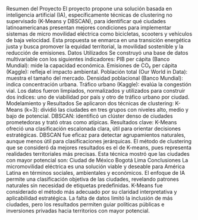 Resumen del Proyecto
El proyecto propone una solución basada en inteligencia artificial (IA), específicamente técnicas de clustering no supervisado (K-Means y DBSCAN), para identificar qué ciudades latinoamericanas presentan mejores condiciones para implementar sistemas de micro movilidad eléctrica como bicicletas, scooters y vehículos de baja velocidad. Esta propuesta se enmarca en una transición energética justa y busca promover la equidad territorial, la movilidad sostenible y la reducción de emisiones.
Datos Utilizados
Se construyó una base de datos multivariable con los siguientes indicadores:
PIB per cápita (Banco Mundial): mide la capacidad económica.
Emisiones de CO₂ per cápita (Kaggle): refleja el impacto ambiental.
Población total (Our World in Data): muestra el tamaño del mercado.
Densidad poblacional (Banco Mundial): indica concentración urbana.
Tráfico urbano (Kaggle): evalúa la congestión vial.
Los datos fueron limpiados, normalizados y utilizados para construir dos índices: uno de viabilidad por país y otro de tráfico urbano por ciudad.
Modelamiento y Resultados
Se aplicaron dos técnicas de clustering:
K-Means (k=3): dividió las ciudades en tres grupos con niveles alto, medio y bajo de potencial.
DBSCAN: identificó un clúster denso de ciudades prometedoras y trató otras como atípicas.
Resultados clave:
K-Means ofreció una clasificación escalonada clara, útil para orientar decisiones estratégicas.
DBSCAN fue eficaz para detectar agrupamientos naturales, aunque menos útil para clasificaciones jerárquicas.
El método de clustering que se consideró da mejores resultados es el de K-means, pues representa realidades territoriales más precisas. Esta técnica mostró que las ciudades con mayor potencial son:
Ciudad de México
Bogotá
Lima
Conclusiones
La micromovilidad eléctrica es una solución viable y deseable para América Latina en términos sociales, ambientales y económicos.
El enfoque de IA permite una clasificación objetiva de las ciudades, revelando patrones naturales sin necesidad de etiquetas predefinidas.
K-Means fue considerado el método más adecuado por su claridad interpretativa y aplicabilidad estratégica.
La falta de datos limitó la inclusión de más ciudades, pero los resultados permiten guiar políticas públicas e inversiones privadas hacia territorios con mayor potencial.
